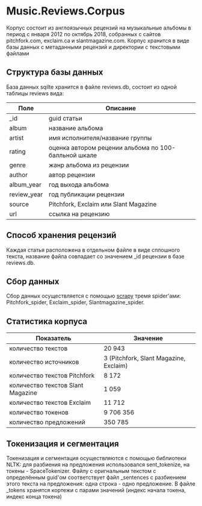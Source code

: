 # Music.Reviews.Corpus

Корпус состоит из англоязычных рецензий на музыкальные альбомы в период с января 2012 по октябрь 2018, собранных с сайтов pitchfork.com, exclaim.ca и slantmagazine.com. 
Корпус хранится в виде базы данных с метаданными рецензий и директории с текстовыми файлами

## Структура базы данных
База данных sqilte хранится в файле reviews.db, состоит из одной таблицы reviews вида:

| Поле | Описание |
|------|----------|
| _id | guid статьи |
| album | название альбома |
| artist | имя исполнителя/название группы |
| rating | оценка автором рецении альбома по 100-балльной шкале |
| genre | жанр альбома из рецензии |
| author | автор рецензии |
| album_year | год выхода альбома |
| review_year | год публикации рецензии |
| source | Pitchfork, Exclaim или Slant Magazine |
| url | ссылка на рецензию |

## Способ хранения рецензий
Каждая статья расположена в отдельном файле в виде сплошного текста, название файла совпадает со значением _id рецензии в базе reviews.db.

## Сбор данных
Сбор данных осуществляется с помощью [scrapy](https://scrapy.org/) тремя spider'ами: Pitchfork_spider, Exclaim_spider, Slantmagazine_spider. 

## Статистика корпуса
| Показатель | Значение |
|------|----------|
| количество текстов | 20 943 |
| количество источников | 3 (Pitchfork, Slant Magazine, Exclaim) |
| количество текстов Pitchfork | 8 172 |
| количество текстов Slant Magazine | 1 059 |
| количество текстов Exclaim | 11 712 |
| количество токенов | 9 706 356 |
| количество предложений | 350 785 |

## Токенизация и сегментация
Токенизация и сегментация осуществляются с помощью библиотеки NLTK: для разбиения на предложения использовался sent_tokenize, на токены - SpaceTokenizer. Файлу с оригнальным текстом с определённым guid'ом соответствует файл <guid>_sentences с разбиением этого текста на предложения: одна строка - одно предложение. В файле <guid>_tokens хранятся кортежи с парами значений (индекс начала токена, индекс конца токена)  
